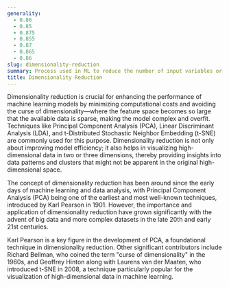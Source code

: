 ```yaml
---
generality:
  - 0.86
  - 0.85
  - 0.875
  - 0.855
  - 0.87
  - 0.865
  - 0.86
slug: dimensionality-reduction
summary: Process used in ML to reduce the number of input variables or features in a dataset, simplifying models while retaining essential information.
title: Dimensionality Reduction
---
```


Dimensionality reduction is crucial for enhancing the performance of machine learning models by minimizing computational costs and avoiding the curse of dimensionality—where the feature space becomes so large that the available data is sparse, making the model complex and overfit. Techniques like Principal Component Analysis (PCA), Linear Discriminant Analysis (LDA), and t-Distributed Stochastic Neighbor Embedding (t-SNE) are commonly used for this purpose. Dimensionality reduction is not only about improving model efficiency; it also helps in visualizing high-dimensional data in two or three dimensions, thereby providing insights into data patterns and clusters that might not be apparent in the original high-dimensional space.

The concept of dimensionality reduction has been around since the early days of machine learning and data analysis, with Principal Component Analysis (PCA) being one of the earliest and most well-known techniques, introduced by Karl Pearson in 1901. However, the importance and application of dimensionality reduction have grown significantly with the advent of big data and more complex datasets in the late 20th and early 21st centuries.

Karl Pearson is a key figure in the development of PCA, a foundational technique in dimensionality reduction. Other significant contributors include Richard Bellman, who coined the term "curse of dimensionality" in the 1960s, and Geoffrey Hinton along with Laurens van der Maaten, who introduced t-SNE in 2008, a technique particularly popular for the visualization of high-dimensional data in machine learning.
